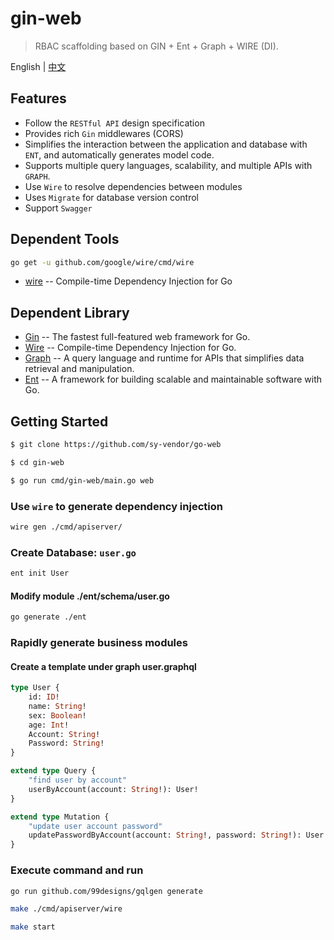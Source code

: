 # gin-web

> RBAC scaffolding based on GIN + Ent + Graph + WIRE (DI).

English | [中文](README_CN.md)

## Features

- Follow the `RESTful API` design specification
- Provides rich `Gin` middlewares (CORS)
- Simplifies the interaction between the application and database with `ENT`, and automatically generates model code.
- Supports multiple query languages, scalability, and multiple APIs with `GRAPH`.
- Use `Wire` to resolve dependencies between modules
- Uses `Migrate` for database version control
- Support `Swagger`

## Dependent Tools

```bash
go get -u github.com/google/wire/cmd/wire
```

- [wire](https://github.com/google/wire) -- Compile-time Dependency Injection for Go
## Dependent Library

- [Gin](https://gin-gonic.com/) -- The fastest full-featured web framework for Go.
- [Wire](https://github.com/google/wire) -- Compile-time Dependency Injection for Go.
- [Graph](https://github.com/graphql) -- A query language and runtime for APIs that simplifies data retrieval and manipulation.
- [Ent](https://github.com/ent) -- A framework for building scalable and maintainable software with Go.

## Getting Started

```bash
$ git clone https://github.com/sy-vendor/go-web

$ cd gin-web

$ go run cmd/gin-web/main.go web
```

### Use `wire` to generate dependency injection

```bash
wire gen ./cmd/apiserver/
```

### Create Database: `user.go`
```bash
ent init User
```
#### Modify module ./ent/schema/user.go

```bash
go generate ./ent
```

### Rapidly generate business modules

#### Create a template under graph user.graphql

```graphql
type User {
    id: ID!
    name: String!
    sex: Boolean!
    age: Int!
    Account: String!
    Password: String!
}

extend type Query {
    "find user by account"
    userByAccount(account: String!): User!
}

extend type Mutation {
    "update user account password"
    updatePasswordByAccount(account: String!, password: String!): User!
}
```

### Execute command and run

```bash
go run github.com/99designs/gqlgen generate

make ./cmd/apiserver/wire

make start
```
